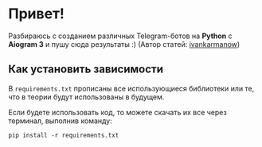 <h1>Привет!</h1>

<p>Разбираюсь с созданием различных Telegram-ботов на <strong>Python</strong> с <strong>Aiogram 3</strong> и пушу сюда результаты :) (Автор статей: <a href="https://habr.com/ru/users/ivankarmanow/" target="_blank">ivankarmanow</a>)</p>

<h2>Как установить зависимости</h2>
<p>В <code>requirements.txt</code> прописаны все использующиеся библиотеки или те, что в теории будут использованы в будущем.</p>
<p>Если будете использовать код, то можете скачать их все через терминал, выполнив команду:</p>
<pre><code>pip install -r requirements.txt</code></pre>
